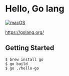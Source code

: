 # Hello, Go lang

[![macOS](https://img.shields.io/badge/macOS-Catalina-black)](https://developer.apple.com/macos/)

https://golang.org/

## Getting Started

```
$ brew install go
$ go build
$ go ./hello-go
```

